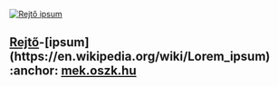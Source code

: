[![Rejtő ipsum](https://i.imgur.com/QnMBlSh.jpg)](https://eskzsolt.github.io/rejto-ipsum/)

## [Rejtő](https://www.goodreads.com/author/show/827677.Jen_Rejt_)-[ipsum](https://en.wikipedia.org/wiki/Lorem_ipsum) :anchor: [mek.oszk.hu](http://mek.oszk.hu/html/vgi/kereses/kereses.phtml?id=1109&sub_id=1&table=dc_creator&megnevezes=%27szerzo%27&mezoertek1=Rejt%F5&mezoertek2=Jen%F5)
